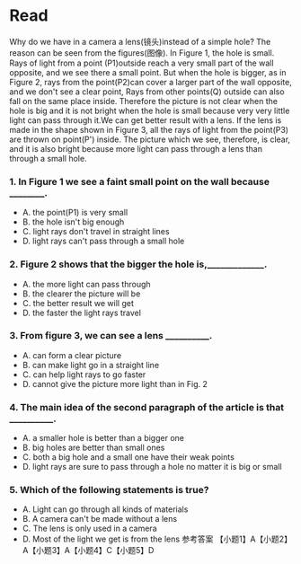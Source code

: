 # Read
Why do we have in a camera a lens(镜头)instead of a simple hole?
The reason can be seen from the figures(图像).
In Figure 1, the hole is small. Rays of light from a point (P1)outside reach a very small part of the wall opposite, and we see there a small point. But when the hole is bigger, as in Figure 2, rays from the point(P2)can cover a larger part of the wall opposite, and we don't see a clear point, Rays from other points(Q) outside can also fall on the same place inside. Therefore the picture is not clear when the hole is big and it is not bright when the hole is small because very very little light can pass through it.We can get better result with a lens. If the lens is made in the shape shown in Figure 3, all the rays of light from the point(P3) are thrown on point(P') inside. The picture which we see, therefore, is clear, and it is also bright because more light can pass through a lens than through a small hole.
### 1. In Figure 1 we see a faint small point on the wall because ________.
 * A. the point(P1) is very small 
 * B. the hole isn't big enough
 * C. light rays don't travel in straight lines 
 * D. light rays can't pass through a small hole
### 2. Figure 2 shows that the bigger the hole is,_____________.
 * A. the more light can pass through 
 * B. the clearer the picture will be
 * C. the better result we will get 
 * D. the faster the light rays travel
### 3. From figure 3, we can see a lens __________.
 * A. can form a clear picture 
 * B. can make light go in a straight line
 * C. can help light rays to go faster 
 * D. cannot give the picture more light than in Fig. 2
### 4. The main idea of the second paragraph of the article is that __________.
 * A. a smaller hole is better than a bigger one
 * B. big holes are better than small ones
 * C. both a big hole and a small one have their weak points
 * D. light rays are sure to pass through a hole no matter it is big or small
### 5. Which of the following statements is true?
 * A. Light can go through all kinds of materials
 * B. A camera can't be made without a lens
 * C. The lens is only used in a camera
 * D. Most of the light we get is from the lens
参考答案
【小题1】A【小题2】A【小题3】A【小题4】C【小题5】D

